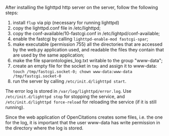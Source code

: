 After installing the lighttpd http server on the server, follow the following steps:

1. install `flup` via pip (necessary for running lighttpd)
1. copy the lighttpd.conf file in /etc/lighttpd;
1. copy the conf-available/10-fastcgi.conf in /etc/lightpd/conf-available;
1. enable the fastcgi by calling `lighttpd-enable-mod fastcgi-spar`;
1. make executable (permission 755) all the directories that are accessed by the web.py application used, and readable the files they contain that are used by the same application;
1. make the file sparontologies_log.txt writable to the group "www-data";
1. create an empty file for the socket in `tmp` and assign it to www-data: `touch /tmp/fastcgi.socket-0; chown www-data:www-data /tmp/fastcgi.socket-0`
1. run the server by calling `/etc/init.d/lighttpd start`.

The error log is stored in `/var/log/lighttpd/error.log`. Use `/etc/init.d/lighttpd stop` for stopping the service, and `/etc/init.d/lighttpd force-reload` for reloading the service (if it is still running).

Since the web application of OpenCitations creates some files, i.e. the one for the log, it is important that the user www-data has write permission in the directory where the log is stored.